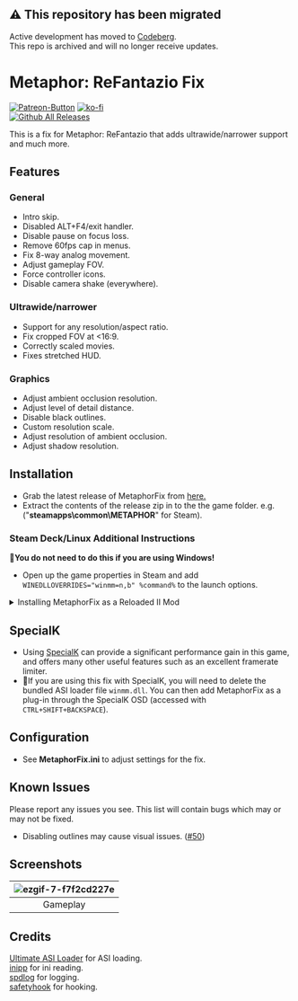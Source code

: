 ## ⚠️ This repository has been migrated
Active development has moved to [Codeberg](https://codeberg.org/Lyall/MetaphorFix).  
This repo is archived and will no longer receive updates.

# Metaphor: ReFantazio Fix
[![Patreon-Button](https://github.com/user-attachments/assets/0468283d-b663-4820-b0f5-40e41d96832c)](https://www.patreon.com/Wintermance) [![ko-fi](https://ko-fi.com/img/githubbutton_sm.svg)](https://ko-fi.com/W7W01UAI9) <br />
[![Github All Releases](https://img.shields.io/github/downloads/Lyall/MetaphorFix/total.svg)](https://github.com/Lyall/MetaphorFix/releases)

This is a fix for Metaphor: ReFantazio that adds ultrawide/narrower support and much more.

## Features
### General
- Intro skip.
- Disabled ALT+F4/exit handler.
- Disable pause on focus loss.
- Remove 60fps cap in menus.
- Fix 8-way analog movement.
- Adjust gameplay FOV.
- Force controller icons.
- Disable camera shake (everywhere).
 
### Ultrawide/narrower
- Support for any resolution/aspect ratio.
- Fix cropped FOV at <16:9.
- Correctly scaled movies.
- Fixes stretched HUD.

### Graphics
- Adjust ambient occlusion resolution.
- Adjust level of detail distance.
- Disable black outlines.
- Custom resolution scale.
- Adjust resolution of ambient occlusion.
- Adjust shadow resolution.

## Installation
- Grab the latest release of MetaphorFix from [here.](https://github.com/Lyall/MetaphorFix/releases)
- Extract the contents of the release zip in to the the game folder. e.g. ("**steamapps\common\METAPHOR**" for Steam).

### Steam Deck/Linux Additional Instructions
🚩**You do not need to do this if you are using Windows!**
- Open up the game properties in Steam and add `WINEDLLOVERRIDES="winmm=n,b" %command%` to the launch options.

<details>
<summary>Installing MetaphorFix as a Reloaded II Mod</summary>
  
*This applies to both Windows and Steam Deck/Linux*

Before starting, make sure to **delete any MetaphorFix files** inside of the game's files **if you have already have used this fix** previously (*MetaphorFix.ini*, *MetaphorFix.asi* and *winmm.dll*)

To make sure MetaphorFix loads alongside any Reloaded II mods you are using, follow these steps:

- Download the file marked `MetaphorFix_Reloaded-II.zip` from the the latest release.

- Click "Download Mods" in Reloaded-II, then drag and drop `MetaphorFix_Reloaded-II.zip` onto the window. (Alternatively: [Manual Install](https://reloaded-project.github.io/Reloaded-II/QuickStart/))

- Enable it in your `Reloaded-II` mod list.
- You should now be able to start the game and see both MetaphorFix and Reloaded II mods working.

</details>

## SpecialK
- Using [SpecialK](https://www.special-k.info/) can provide a significant performance gain in this game, and offers many other useful features such as an excellent framerate limiter.
- 🚩If you are using this fix with SpecialK, you will need to delete the bundled ASI loader file `winmm.dll`. 
  You can then add MetaphorFix as a plug-in through the SpecialK OSD (accessed with `CTRL+SHIFT+BACKSPACE`).

## Configuration
- See **MetaphorFix.ini** to adjust settings for the fix.

## Known Issues
Please report any issues you see.
This list will contain bugs which may or may not be fixed.

- Disabling outlines may cause visual issues. ([#50](https://github.com/Lyall/MetaphorFix/issues/50))
  
## Screenshots
| ![ezgif-7-f7f2cd227e](https://github.com/user-attachments/assets/b3fa0f83-4c51-4e06-908b-81288c2f6957) |
|:--:|
| Gameplay |

## Credits
[Ultimate ASI Loader](https://github.com/ThirteenAG/Ultimate-ASI-Loader) for ASI loading. <br />
[inipp](https://github.com/mcmtroffaes/inipp) for ini reading. <br />
[spdlog](https://github.com/gabime/spdlog) for logging. <br />
[safetyhook](https://github.com/cursey/safetyhook) for hooking.
